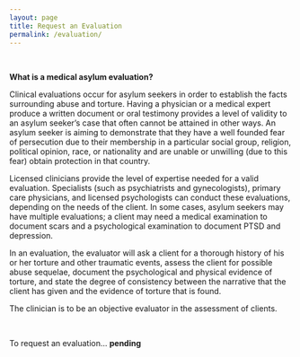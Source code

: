 ```yaml
---
layout: page
title: Request an Evaluation
permalink: /evaluation/
---
```

<br>

**What is a medical asylum evaluation?**

Clinical evaluations occur for asylum seekers in order to establish the facts surrounding abuse and torture. Having a physician or a medical expert produce a written document or oral testimony provides a level of validity to an asylum seeker’s case that often cannot be attained in other ways. An asylum seeker is aiming to demonstrate that they have a well founded fear of persecution due to their membership in a particular social group, religion, political opinion, race, or nationality and are unable or unwilling (due to this fear) obtain protection in that country.

Licensed clinicians provide the level of expertise needed for a valid evaluation. Specialists (such as psychiatrists and gynecologists), primary care physicians, and licensed psychologists can conduct these evaluations, depending on the needs of the client. In some cases, asylum seekers may have multiple evaluations; a client may need a medical examination to document scars and a psychological examination to document PTSD and depression. 

In an evaluation, the evaluator will ask a client for a thorough history of his or her torture and other traumatic events, assess the client for possible abuse sequelae, document the psychological and physical evidence of torture, and state the degree of consistency between the narrative that the client has given and the evidence of torture that is found.

The clinician is to be an objective evaluator in the assessment of clients.

<br>

To request an evaluation... **pending**
